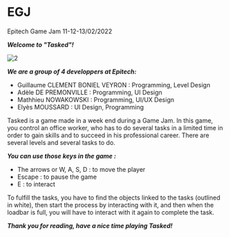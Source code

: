 # EGJ
Epitech Game Jam 11-12-13/02/2022

***Welcome to "Tasked"!***

![2](https://user-images.githubusercontent.com/91880329/153772683-57560560-76ab-4c47-8976-49c5e88d0d73.png)

***We are a group of 4 developpers at Epitech:***
- Guillaume CLEMENT BONIEL VEYRON : Programming, Level Design
- Adèle DE PREMONVILLE : Programming, UI Design
- Mathhieu NOWAKOWSKI : Programming, UI/UX Design
- Elyès MOUSSARD : UI Design, Programming

Tasked is a game made in a week end during a Game Jam.
In this game, you control an office worker, who has to do several tasks in a limited time in order to gain skills and to succeed in his professional career.
There are several levels and several tasks to do.

***You can use those keys in the game :***
- The arrows or W, A, S, D : to move the player
- Escape : to pause the game
- E : to interact

To fulfill the tasks, you have to find the objects linked to the tasks (outlined in white), then start the process by interacting with it, and then when the loadbar is full, you will have to interact with it again to complete the task.

***Thank you for reading, have a nice time playing Tasked!***
